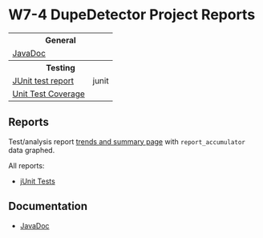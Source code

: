 # W7-4 DupeDetector Project Reports


<!-- HTML source retrieved from an example at
https://www.cs.odu.edu/~zeil/gitlab/reportAccumulator/reports/ -->
<link rel="stylesheet" type="text/css" href="projectReports.css"/>
<script src="https://ajax.googleapis.com/ajax/libs/jquery/1.12.0/jquery.min.js" type="text/javascript"></script>
<script src="https://code.highcharts.com/highcharts.js"></script>
<script src="https://code.highcharts.com/modules/data.js"></script>
<script src="projectReports.js"></script>

<table>
    <tr>
    <th colspan="2">General</th>
    </tr>
    <tr>
    <td>
        <a href="docs/javadoc/">JavaDoc</a>
    </td>
    </tr>
    <!-- <tr>
    <td>
        <a href="project/dependencies/root.html">Project
        Dependencies</a>
    </td>
    <tr> -->
    <th colspan="2">Testing</th>
    </tr>
    <tr>
    <td>
        <a href="tests/">JUnit test report</a>
    </td>
    <td>
        <!-- For each graph to be displayed, 
            create a named div element. -->
        <div id="junitGraph" class="graph">junit</div>
    </td>
    </tr>
    <tr>
    <td>
        <a href="jacoco/test/html/index.html">Unit Test
        Coverage</a>
    </td>
    <!-- <td>
        <div id="jacocoGraph" class="graph">jacoco</div>
    </td> -->
    </tr>
    <!-- <tr>
    <th colspan="2">Analysis</th>
    </tr>
    <tr>
    <td>
        <a href="checkstyle/main.html">CheckStyle</a>
    </td>
    <td>
        <div id="checkstyleGraph" class="graph">checkstyle</div>
    </td>
    </tr>
    <tr>
    <td>
        <a href="findbugs/main.html">FindBugs</a>
    </td>
    <td>
        <div id="findbugsGraph" class="graph">findBugs</div>
    </td>
    </tr>
    <tr>
    <td>
        <a href="spotbugs/main.html">SpotBugs</a>
    </td>
    <td>
        <div id="spotbugsGraph" class="graph">SpotBugs</div>
    </td>
    </tr>
    <tr>
    <td>
        <a href="pmd/main.html">PMD</a>
    </td>
    <td>			  
        <div id="pmdGraph" class="graph">PMD</div>
    </td>
    </tr> -->
</table>
    

<!-- For each graph to be displayed, call register1 or 
        register2 (depending on the number of data series
        being plotted.  -->
<script type="text/javascript">
    register2("junitGraph", "reports/tests.csv", "JUnit Tests", "Test Cases");
    // register2("jacocoGraph", "reports/jacoco.csv", "Test Coverage", "# Branches");
    // register1("pmdGraph", "reports/pmd.csv", "PMD", "Warnings");
    // register1("checkstyleGraph", "reports/checkstyle.csv", "Checkstyle", "Warnings");
    // register2("findbugsGraph", "reports/findbugs.csv", "FindBugs", "Warnings");
    // register2("spotbugsGraph", "reports/spotbugs.csv", "SpotBugs", "Warnings");
</script>





## Reports
Test/analysis report [trends and summary page](./reports/) with `report_accumulator`
data graphed.

All reports:
* [jUnit Tests](./reports/tests/test/)

## Documentation
* [JavaDoc](./docs/javadoc/)
